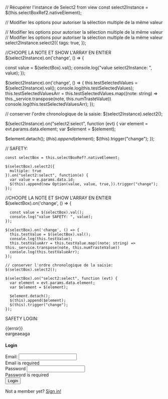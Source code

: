
 // Récupérer l'instance de Select2 from view
 const select2Instance = $(this.selectBoxRef2.nativeElement);

 // Modifier les options pour autoriser la sélection multiple de la même valeur


// Modifier les options pour autoriser la sélection multiple de la même valeur
// Modifier les options pour autoriser la sélection multiple de la même valeur
select2Instance.select2({
  tags: true,
});


//CHOOPE LA NOTE ET SHOW L'ARRAY EN ENTIER
$(select2Instance).on('change', () => {

  const value = $(selectBox).val();
  console.log("value select2Instance: ", value);
});


$(select2Instance).on('change', () => {
  this.testSelectedValues = $(select2Instance).val();
  console.log(this.testSelectedValues);
  this.testSelectedValuesArr = this.testSelectedValues.map((note: string) => this._service.transpose(note, this.numTrasteValue))
  console.log(this.testSelectedValuesArr);
});

// conserver l'ordre chronologique de la saisie:
$(select2Instance).select2();

$(select2Instance).on("select2:select", function (evt) {
  var element = evt.params.data.element;
  var $element = $(element);

  $element.detach();
  $(this).append($element);
  $(this).trigger("change");
});







// SAFETY:

    const selectBox = this.selectBoxRef?.nativeElement;

    $(selectBox).select2({
      multiple: true
    }).on("select2:select", function(e) {
      var value = e.params.data.id;
      $(this).append(new Option(value, value, true,)).trigger("change");
    });

//CHOOPE LA NOTE ET SHOW L'ARRAY EN ENTIER
    $(selectBox).on('change', () => {

      const value = $(selectBox).val();
      console.log("value SAFETY: ", value);
    });

    $(selectBox).on('change', () => {
      this.testValue = $(selectBox).val();
      console.log(this.testValue);
      this.testValueArr = this.testValue.map((note: string) => this._service.transpose(note, this.numTrasteValue))
      console.log(this.testValueArr);
    });

    // conserver l'ordre chronologique de la saisie:
    $(selectBox).select2();

    $(selectBox).on("select2:select", function (evt) {
      var element = evt.params.data.element;
      var $element = $(element);

      $element.detach();
      $(this).append($element);
      $(this).trigger("change");
    });



SAFETY LOGIN:
<div class="container col-md-6 offset-md-3 p-2 my-auto">
  <div *ngIf="error" class="alert alert-danger">{{error}}</div>
  <div *ngIf="success"  class="alert alert-success mb-5"> eargeaeaga</div>



  <div class="card">
      <h4 class="card-header">Login</h4>
      <div class="card-body">
          <form [formGroup]="form" (ngSubmit)="onSubmit()">
              <div class="mb-3">
                  <label class="form-label">Email:</label>
                  <input type="mail" formControlName="email" class="form-control" [ngClass]="{ 'is-invalid': submitted && f.email.errors }" />
                  <div *ngIf="submitted && f.email.errors" class="invalid-feedback">
                      <div *ngIf="f.email.errors.required">Email is required</div>
                  </div>
              </div>
              <div class="mb-3">
                  <label class="form-label">Password</label>
                  <input type="password" formControlName="password" class="form-control" [ngClass]="{ 'is-invalid': submitted && f.password.errors }" />
                  <div *ngIf="submitted && f.password.errors" class="invalid-feedback">
                      <div *ngIf="f.password.errors.required">Password is required</div>
                  </div>
              </div>
              <div>
                <span *ngIf="loading" class="spinner-border spinner-border-sm me-1"></span>
                <button [disabled]="loading" class="btn btn-primary">
                      Login
                  </button>
                  <!-- <a routerLink="../register" class="btn btn-link">Register</a> -->
              </div>
          </form>
          <p>  Not a member yet? <a class="text-light" href="/account/register">Sign in!</a></p>
      </div>
  </div>
</div>
